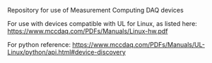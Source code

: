 Repository for use of Measurement Computing DAQ devices

For use with devices compatible with UL for Linux, as listed here:
        https://www.mccdaq.com/PDFs/Manuals/Linux-hw.pdf

For python reference:
        https://www.mccdaq.com/PDFs/Manuals/UL-Linux/python/api.html#device-discovery
